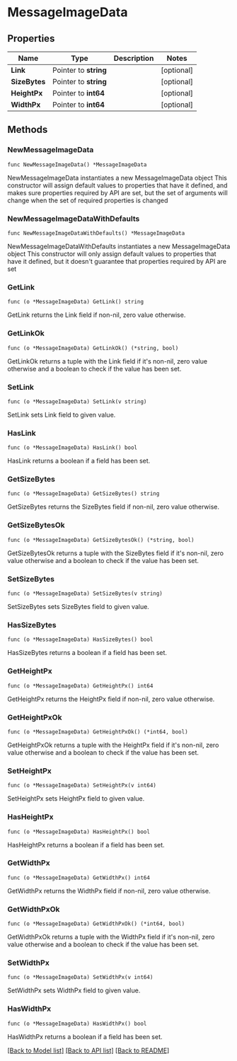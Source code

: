# MessageImageData

## Properties

Name | Type | Description | Notes
------------ | ------------- | ------------- | -------------
**Link** | Pointer to **string** |  | [optional] 
**SizeBytes** | Pointer to **string** |  | [optional] 
**HeightPx** | Pointer to **int64** |  | [optional] 
**WidthPx** | Pointer to **int64** |  | [optional] 

## Methods

### NewMessageImageData

`func NewMessageImageData() *MessageImageData`

NewMessageImageData instantiates a new MessageImageData object
This constructor will assign default values to properties that have it defined,
and makes sure properties required by API are set, but the set of arguments
will change when the set of required properties is changed

### NewMessageImageDataWithDefaults

`func NewMessageImageDataWithDefaults() *MessageImageData`

NewMessageImageDataWithDefaults instantiates a new MessageImageData object
This constructor will only assign default values to properties that have it defined,
but it doesn't guarantee that properties required by API are set

### GetLink

`func (o *MessageImageData) GetLink() string`

GetLink returns the Link field if non-nil, zero value otherwise.

### GetLinkOk

`func (o *MessageImageData) GetLinkOk() (*string, bool)`

GetLinkOk returns a tuple with the Link field if it's non-nil, zero value otherwise
and a boolean to check if the value has been set.

### SetLink

`func (o *MessageImageData) SetLink(v string)`

SetLink sets Link field to given value.

### HasLink

`func (o *MessageImageData) HasLink() bool`

HasLink returns a boolean if a field has been set.

### GetSizeBytes

`func (o *MessageImageData) GetSizeBytes() string`

GetSizeBytes returns the SizeBytes field if non-nil, zero value otherwise.

### GetSizeBytesOk

`func (o *MessageImageData) GetSizeBytesOk() (*string, bool)`

GetSizeBytesOk returns a tuple with the SizeBytes field if it's non-nil, zero value otherwise
and a boolean to check if the value has been set.

### SetSizeBytes

`func (o *MessageImageData) SetSizeBytes(v string)`

SetSizeBytes sets SizeBytes field to given value.

### HasSizeBytes

`func (o *MessageImageData) HasSizeBytes() bool`

HasSizeBytes returns a boolean if a field has been set.

### GetHeightPx

`func (o *MessageImageData) GetHeightPx() int64`

GetHeightPx returns the HeightPx field if non-nil, zero value otherwise.

### GetHeightPxOk

`func (o *MessageImageData) GetHeightPxOk() (*int64, bool)`

GetHeightPxOk returns a tuple with the HeightPx field if it's non-nil, zero value otherwise
and a boolean to check if the value has been set.

### SetHeightPx

`func (o *MessageImageData) SetHeightPx(v int64)`

SetHeightPx sets HeightPx field to given value.

### HasHeightPx

`func (o *MessageImageData) HasHeightPx() bool`

HasHeightPx returns a boolean if a field has been set.

### GetWidthPx

`func (o *MessageImageData) GetWidthPx() int64`

GetWidthPx returns the WidthPx field if non-nil, zero value otherwise.

### GetWidthPxOk

`func (o *MessageImageData) GetWidthPxOk() (*int64, bool)`

GetWidthPxOk returns a tuple with the WidthPx field if it's non-nil, zero value otherwise
and a boolean to check if the value has been set.

### SetWidthPx

`func (o *MessageImageData) SetWidthPx(v int64)`

SetWidthPx sets WidthPx field to given value.

### HasWidthPx

`func (o *MessageImageData) HasWidthPx() bool`

HasWidthPx returns a boolean if a field has been set.


[[Back to Model list]](../README.md#documentation-for-models) [[Back to API list]](../README.md#documentation-for-api-endpoints) [[Back to README]](../README.md)


